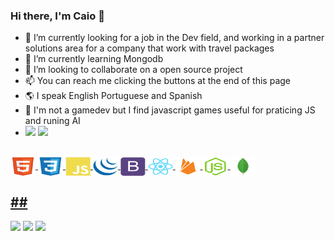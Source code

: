 ### Hi there, I'm Caio 👋

- 🔭 I’m currently looking for a job in the Dev field, and working in a partner solutions area for a company that work with travel packages
- 🌱 I’m currently learning Mongodb
- 👯 I’m looking to collaborate on a open source project 
- 📫 You can reach me clicking the buttons at the end of this page
- 🌎 I speak English Portuguese and Spanish
- 🤖 I'm not a gamedev but I find javascript games useful for praticing JS and runing AI
- <div>
  <img height="180em" src="https://github-readme-stats.vercel.app/api?username=CaioPride&show_icons=true&theme=dracula&include_all_commits=true&count_private=true"/>
  <img height="180em" src="https://github-readme-stats.vercel.app/api/top-langs/?username=CaioPride&layout=compact&langs_count=7&theme=dracula"/>
</div>
  <a href="https://github.com/CaioPride">
  <div style="display: inline_block"><br>
  <img align="center" alt="Caio-HTML" height="30" width="40" src="https://raw.githubusercontent.com/devicons/devicon/master/icons/html5/html5-original.svg">
  <img align="center" alt="Caio-CSS" height="30" width="40" src="https://raw.githubusercontent.com/devicons/devicon/master/icons/css3/css3-original.svg">  
  <img align="center" alt="Caio-Js" height="30" width="40" src="https://raw.githubusercontent.com/devicons/devicon/master/icons/javascript/javascript-plain.svg">
  <img align="center" alt="Caio-Ts" height="30" width="40" src="https://github.com/devicons/devicon/blob/master/icons/jquery/jquery-original.svg">
  <img align="center" alt="Caio-React" height="30" width="40" src="https://github.com/devicons/devicon/blob/master/icons/bootstrap/bootstrap-plain.svg">
  <img align="center" alt="Caio-Python" height="30" width="40" src="https://raw.githubusercontent.com/devicons/devicon/master/icons/react/react-original.svg">
  <img align="center" alt="Caio-Csharp" height="30" width="40" src="https://github.com/devicons/devicon/blob/master/icons/firebase/firebase-plain.svg">
  <img align="center" alt="Caio-Csharp" height="30" width="40"              src="https://raw.githubusercontent.com/devicons/devicon/9f4f5cdb393299a81125eb5127929ea7bfe42889/icons/nodejs/nodejs-original.svg">
  <img align="center" alt="Caio-Csharp" height="30" width="40" src="https://raw.githubusercontent.com/devicons/devicon/9f4f5cdb393299a81125eb5127929ea7bfe42889/icons/mongodb/mongodb-original.svg">
</div>
  
## ## ####  
  
<div> 
   <a href="https://discord.gg/mwCXajszgT" target="_blank"><img src="https://img.shields.io/badge/Discord-7289DA?style=for-the-badge&logo=discord&logoColor=white" target="_blank"></a> 
  <a href = "mailto:caiopridefull@gmail.com"><img src="https://img.shields.io/badge/-Gmail-%23333?style=for-the-badge&logo=gmail&logoColor=white" target="_blank"></a>
  <a href="https://br.linkedin.com/in/caio-davi-santos-ferreira-12470394" target="_blank"><img src="https://img.shields.io/badge/-LinkedIn-%230077B5?style=for-the-badge&logo=linkedin&logoColor=white" target="_blank"></a>
